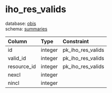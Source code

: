 # iho_res_valids
database: [obis](../)  
schema: [summaries](summaries)  

|Column|Type|Constraint|
|:---|:---|:---|
|id|integer|pk_iho_res_valids |
|valid_id|integer|pk_iho_res_valids |
|resource_id|integer|pk_iho_res_valids |
|nexcl|integer||
|nincl|integer||
